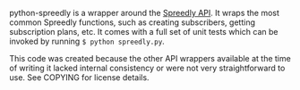 python-spreedly is a wrapper around the [Spreedly API](https://spreedly.com). It wraps the most common Spreedly functions, such as creating subscribers, getting subscription plans, etc. It comes with a full set of unit tests which can be invoked by running `$ python spreedly.py`.

This code was created because the other API wrappers available at the time of writing it lacked internal consistency or were not very straightforward to use. See COPYING for license details.
